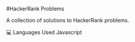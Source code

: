 #HackerRank Problems

A collection of solutions to HackerRank problems.

💻 Languages Used
Javascript

